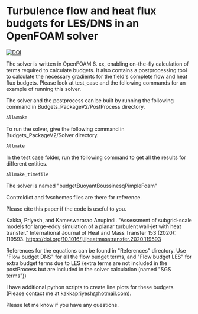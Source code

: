 Turbulence flow and heat flux budgets for LES/DNS in an OpenFOAM solver
=====================================================================
[![DOI](https://zenodo.org/badge/368479876.svg)](https://zenodo.org/badge/latestdoi/368479876)

The solver is written in OpenFOAM 6. xx, enabling on-the-fly calculation of terms required to calculate budgets. It also contains a postprocessing tool to calculate the necessary gradients for the field's complete flow and heat flux budgets. Please look at test_case and the following commands for an example of running this solver.


The solver and the postprocess can be built by running the following command in Budgets_PackageV2/PostProcess directory.

```bash
Allwmake
```



To run the solver, give the following command in Budgets_PackageV2/Solver directory. 

```bash
Allmake
```


In the test case folder, run the following command to get all the results for different entities. 

```bash
Allmake_timefile
```

The solver is named "budgetBuoyantBoussinesqPimpleFoam" 

Controldict and fvschemes files are there for reference.

Please cite this paper if the code is useful to you.

Kakka, Priyesh, and Kameswararao Anupindi. "Assessment of subgrid-scale models for large-eddy simulation of a planar turbulent wall-jet with heat transfer." International Journal of Heat and Mass Transfer 153 (2020): 119593. https://doi.org/10.1016/j.ijheatmasstransfer.2020.119593

References for the equations can be found in "References" directory. Use "Flow budget DNS" for all the flow budget terms, and "Flow budget LES" for extra budget terms due to LES (extra terms are not included in the postProcess but are included in the solver calculation (named "SGS terms"))

I have additional python scripts to create line plots for these budgets (Please contact me at kakkapriyesh@hotmail.com). 

Please let me know if you have any questions. 

